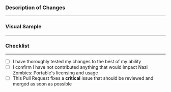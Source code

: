 <!-- Note that before you open this Pull Request it should be titled to fit our standard, using prefixes specifying platform relevancy:
* `PSP`: PlayStation Portable
* `CTR`: Nintendo 3DS
* `RVL`: Nintendo Wii

If commits generally are common, use the `GLOBAL` prefix.

Examples:
PSP: Add super cool texture compression for 2x rendering performance!
GLOBAL: Fix crc built-in using wrong crc algorithm
CTR/RVL: Conform to DevkitPro code standards

Ideally you should also use this standard for your commit names too. They'll likely be squashed on merge if they do not conform.
-->

### Description of Changes
---
<!-- Replace this text with an overview of your changes made in this Pull Request. Please use your best judgement here, do not be verbose to the point that you are giving an exact step-by-step of your workflow, but do not undersell the changes made. If this Pull Request addresses an open issue, you should reference that too. -->

### Visual Sample
---
<!-- Replace this text with a media attachment or code test snippet that demonstrates the functionality of your changes. Please be mindful that GitHub is a platform for everyone, refrain from sending big attachments that could take a very long time to download for users with slow internet speeds. -->

### Checklist
---

- [ ] I have thoroughly tested my changes to the best of my ability
- [ ] I confirm I have not contributed anything that would impact Nazi Zombies: Portable's licensing and usage
- [ ] This Pull Request fixes a **critical** issue that should be reviewed and merged as soon as possible
